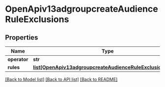 # OpenApiv13adgroupcreateAudienceRuleExclusions

## Properties
Name | Type | Description | Notes
------------ | ------------- | ------------- | -------------
**operator** | **str** |  | [optional] 
**rules** | [**list[OpenApiv13adgroupcreateAudienceRuleExclusionsRules]**](OpenApiv13adgroupcreateAudienceRuleExclusionsRules.md) |  | [optional] 

[[Back to Model list]](../README.md#documentation-for-models) [[Back to API list]](../README.md#documentation-for-api-endpoints) [[Back to README]](../README.md)

